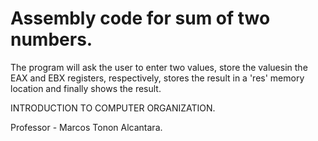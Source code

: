 <h1>Assembly code for sum of two numbers.</h1>

The program will ask the user to enter two values, store the values ​​in the EAX and EBX registers, respectively,
stores the result in a 'res' memory location and finally shows the result.


INTRODUCTION TO COMPUTER ORGANIZATION.

Professor - Marcos Tonon Alcantara.
